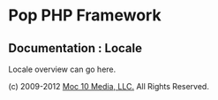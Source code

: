 Pop PHP Framework
=================

Documentation : Locale
----------------------

Locale overview can go here.

(c) 2009-2012 [Moc 10 Media, LLC.](http://www.moc10media.com) All Rights Reserved.
